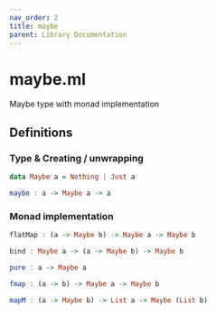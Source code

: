 ```yaml
---
nav_order: 2
title: maybe
parent: Library Documentation
---
```


# maybe.ml

Maybe type with monad implementation


## Definitions

### Type & Creating / unwrapping
```haskell
data Maybe a = Nothing | Just a
```




```haskell
maybe : a -> Maybe a -> a
```




### Monad implementation
```haskell
flatMap : (a -> Maybe b) -> Maybe a -> Maybe b
```




```haskell
bind : Maybe a -> (a -> Maybe b) -> Maybe b
```




```haskell
pure : a -> Maybe a
```




```haskell
fmap : (a -> b) -> Maybe a -> Maybe b
```




```haskell
mapM : (a -> Maybe b) -> List a -> Maybe (List b)
```




